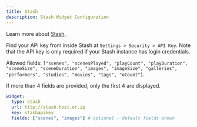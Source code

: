 ```yaml
---
title: Stash
description: Stash Widget Configuration
---
```


Learn more about [Stash](https://github.com/stashapp/stash).

Find your API key from inside Stash at `Settings > Security > API Key`. Note that the API key is only required if your Stash instance has login credentials.

Allowed fields: `["scenes", "scenesPlayed", "playCount", "playDuration", "sceneSize", "sceneDuration", "images", "imageSize", "galleries", "performers", "studios", "movies", "tags", "oCount"]`.

If more than 4 fields are provided, only the first 4 are displayed.

```yaml
widget:
  type: stash
  url: http://stash.host.or.ip
  key: stashapikey
  fields: ["scenes", "images"] # optional - default fields shown
```
